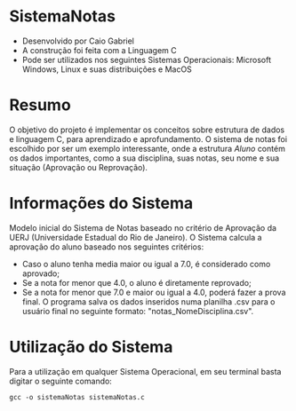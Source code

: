 # SistemaNotas
 - Desenvolvido por Caio Gabriel
 - A construção foi feita com a Linguagem C
 - Pode ser utilizados nos seguintes Sistemas Operacionais: Microsoft Windows, Linux e suas distribuições e MacOS

# Resumo
O objetivo do projeto é implementar os conceitos sobre estrutura de dados e linguagem C, para aprendizado e aprofundamento. O sistema de notas foi escolhido por ser um exemplo interessante, onde a estrutura _Aluno_ contém os dados importantes, como a sua disciplina, suas notas, seu nome e sua situação (Aprovação ou Reprovação).

# Informações do Sistema
Modelo inicial do Sistema de Notas baseado no critério de Aprovação da UERJ (Universidade Estadual do Rio de Janeiro). O Sistema calcula a aprovação do aluno baseado nos seguintes critérios:
 - Caso o aluno tenha media maior ou igual a 7.0, é considerado como aprovado;
 - Se a nota for menor que 4.0, o aluno é diretamente reprovado;
 - Se a nota for menor que 7.0 e maior ou igual a 4.0, poderá fazer a prova final.
O programa salva os dados inseridos numa planilha .csv para o usuário final no seguinte formato: "notas_NomeDisciplina.csv".

# Utilização do Sistema
Para a utilização em qualquer Sistema Operacional, em seu terminal basta digitar o seguinte comando:
```
gcc -o sistemaNotas sistemaNotas.c
```
